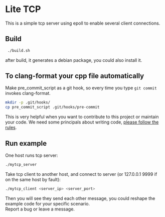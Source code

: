 # Lite TCP
This is a simple tcp server using epoll to enable several client connections.
## Build
```bash
 ./build.sh
``` 
after build, it generates a debian package, you could also install it.
 
## To clang-format your cpp file automatically
Make pre_commit_script as a git hook, so every time you type `git commit` invokes clang-format.
```bash
mkdir -p .git/hooks/
cp pre_commit_script .git/hooks/pre-commit
```
This is very helpful when you want to contribute to this project or maintain your code.
We need some principals about writing code, [please follow the rules](Develop.md).

## Run example
One host runs tcp server:  
```bash
./mytcp_server
```  
Take tcp client to another host, and connect to server (or 127.0.0.1 9999 if on the same host by fault):  
```bash
./mytcp_client <server_ip> <server_port>
```  
Then you will see they send each other message, you could reshape the example code for your specific scenario.  
Report a bug or leave a message.


